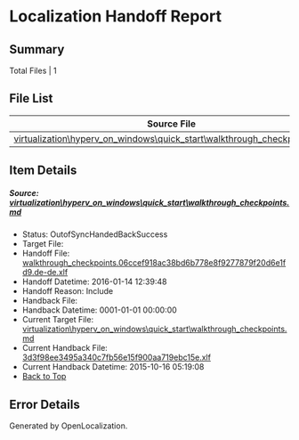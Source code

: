 # <a name='report-top'></a> Localization Handoff Report

## Summary
 Total Files | 1

## File List
 Source File | Status | Details 
 ----------- | ------ | ------- 
 [virtualization\hyperv_on_windows\quick_start\walkthrough_checkpoints.md](https://github.com/OpenLocalizationOrg/hyperVTest/blob/da5193922ac589aa15547984a10f61df73ba68b4/virtualization/hyperv_on_windows/quick_start/walkthrough_checkpoints.md) | OutofSyncHandedBackSuccess | [Details](#b33e429df0ccc58eec72ad44ce1510471af95a98169)

## Item Details
##### <a name='b33e429df0ccc58eec72ad44ce1510471af95a98169'></a> Source: [virtualization\hyperv_on_windows\quick_start\walkthrough_checkpoints.md](https://github.com/OpenLocalizationOrg/hyperVTest/blob/da5193922ac589aa15547984a10f61df73ba68b4/virtualization/hyperv_on_windows/quick_start/walkthrough_checkpoints.md)
* Status: OutofSyncHandedBackSuccess
* Target File: 
* Handoff File: [walkthrough_checkpoints.06ccef918ac38bd6b778e8f9277879f20d6e1fd9.de-de.xlf](https://github.com/OpenLocalizationOrg/olhandoff/blob/e66dc1be43b8d02c0448c21b5c3b53b1f86c0a99/ol-handoff/OpenLocalizationOrg/hyperVTest.de-de/live/walkthrough_checkpoints.06ccef918ac38bd6b778e8f9277879f20d6e1fd9.de-de.xlf)
* Handoff Datetime: 2016-01-14 12:39:48
* Handoff Reason: Include
* Handback File: 
* Handback Datetime: 0001-01-01 00:00:00
* Current Target File: [virtualization\hyperv_on_windows\quick_start\walkthrough_checkpoints.md](https://github.com/OpenLocalizationOrg/hyperVTest.de-de/blob/84ee9119816a20ea3bcc6acf9879c7c275a29651/virtualization/hyperv_on_windows/quick_start/walkthrough_checkpoints.md)
* Current Handback File: [3d3f98ee3495a340c7fb56e15f900aa719ebc15e.xlf](https://github.com/OpenLocalizationOrg/olhandback/blob/78c2cab96e4293ac9b921829de0ad6bafef49e55/ol-handback/OpenLocalizationOrg/hyperVTest.de-de/master/archive/3d3f98ee3495a340c7fb56e15f900aa719ebc15e.xlf)
* Current Handback Datetime: 2015-10-16 05:19:08
* [Back to Top](#report-top)


## Error Details

Generated by OpenLocalization.
